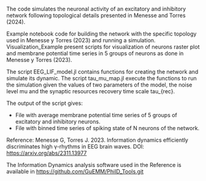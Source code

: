 The code simulates the neuronal activity of an excitatory and inhibitory network following topological details presented in Menesse and Torres (2024). 

Example notebook code for building the network with the specific topology used in Menesse y Torres (2023) and running a simulation.
Visualization_Example present scripts for visualization of neurons raster plot and membrane potential time series in 5 groups of neurons as done in Menesse y Torres (2023).


The script EEG_LIF_model.jl contains functions for creating the network and simulate its dynamic.
The script tau_mu_map.jl execute the functions to run the simulation given the values of two parameters of the model, the noise level mu and the synaptic resources recovery time scale tau_{rec}.

The output of the script gives:
  - File with average membrane potential time series of 5 groups of excitatory and inhibitory neurons.
  - File with binned time series of spiking state of N neurons of the network.



Reference:
  Menesse G, Torres J. 2023. Information dynamics efficiently discriminates high γ-rhythms in EEG brain waves. DOI: https://arxiv.org/abs/2311.13977 

The Information Dynamics analysis software used in the Reference is available in https://github.com/GuEMM/PhiID_Tools.git
